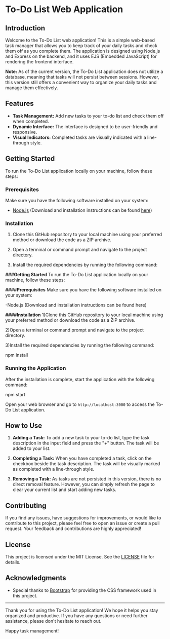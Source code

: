 # To-Do List Web Application

## Introduction

Welcome to the To-Do List web application! This is a simple web-based task manager that allows you to keep track of your daily tasks and check them off as you complete them. The application is designed using Node.js and Express on the backend, and it uses EJS (Embedded JavaScript) for rendering the frontend interface.

**Note:** As of the current version, the To-Do List application does not utilize a database, meaning that tasks will not persist between sessions. However, this version still offers a convenient way to organize your daily tasks and manage them effectively.

## Features

- **Task Management:** Add new tasks to your to-do list and check them off when completed.
- **Dynamic Interface:** The interface is designed to be user-friendly and responsive.
- **Visual Indicators:** Completed tasks are visually indicated with a line-through style.

## Getting Started

To run the To-Do List application locally on your machine, follow these steps:

### Prerequisites

Make sure you have the following software installed on your system:

- [Node.js](https://nodejs.org/) (Download and installation instructions can be found [here](https://nodejs.org/))

### Installation

1. Clone this GitHub repository to your local machine using your preferred method or download the code as a ZIP archive.

2. Open a terminal or command prompt and navigate to the project directory.

3. Install the required dependencies by running the following command:



**###Getting Started**
To run the To-Do List application locally on your machine, follow these steps:

**####Prerequisites**
Make sure you have the following software installed on your system:

-Node.js (Download and installation instructions can be found here)

**####Installation**
1)Clone this GitHub repository to your local machine using your preferred method or download the code as a ZIP archive.

2)Open a terminal or command prompt and navigate to the project directory.

3)Install the required dependencies by running the following command:

npm install


### Running the Application

After the installation is complete, start the application with the following command:



npm start


Open your web browser and go to `http://localhost:3000` to access the To-Do List application.

## How to Use

1. **Adding a Task:** To add a new task to your to-do list, type the task description in the input field and press the "+" button. The task will be added to your list.

2. **Completing a Task:** When you have completed a task, click on the checkbox beside the task description. The task will be visually marked as completed with a line-through style.

3. **Removing a Task:** As tasks are not persisted in this version, there is no direct removal feature. However, you can simply refresh the page to clear your current list and start adding new tasks.

## Contributing

If you find any issues, have suggestions for improvements, or would like to contribute to this project, please feel free to open an issue or create a pull request. Your feedback and contributions are highly appreciated!

## License

This project is licensed under the MIT License. See the [LICENSE](LICENSE) file for details.

## Acknowledgments

- Special thanks to [Bootstrap](https://getbootstrap.com/) for providing the CSS framework used in this project.

---

Thank you for using the To-Do List application! We hope it helps you stay organized and productive. If you have any questions or need further assistance, please don't hesitate to reach out.

Happy task management!







